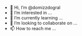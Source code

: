 - 👋 Hi, I’m @domizzdogral
- 👀 I’m interested in ...
- 🌱 I’m currently learning ...
- 💞️ I’m looking to collaborate on ...
- 📫 How to reach me ...

<!---
domizzdogral/domizzdogral is a ✨ special ✨ repository because its `README.md` (this file) appears on your GitHub profile.
You can click the Preview link to take a look at your changes.
--->
